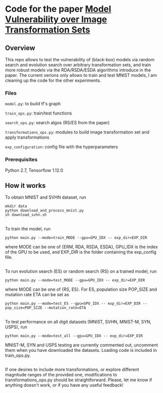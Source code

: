 # Code for the paper [Model Vulnerability over Image Transformation Sets](https://github.com/ricvolpi/domain-shift-robustness)

## Overview

This repo allows to test the vulnerability of (black-box) models via random search and evolution search over arbitrary transformation sets, and train more robust models via the RDA/RSDA/ESDA algorithms introduce in the paper. The current verions only allows to train and test MNIST models, I am cleaning up the code for the other experiments.

### Files

``model.py``: to build tf's graph

``train_ops.py``: train/test functions

``search_ops.py``: search algos (RS/ES from the paper)

``transformations_ops.py``: modules to build image transformation set and apply transformations

``exp_configuration``: config file with the hyperparameters

### Prerequisites

Python 2.7, Tensorflow 1.12.0

## How it works

To obtain MNIST and SVHN dataset, run

```
mkdir data
python download_and_process_mnist.py
sh download_svhn.sh
```
##
To train the model, run

```
python main.py --mode=train_MODE --gpu=GPU_IDX -- exp_dir=EXP_DIR
```
where MODE can be one of {ERM, RDA, RSDA, ESDA}, GPU_IDX is the index of the GPU to be used, and EXP_DIR is the folder containing the exp_config file.

##
To run evolution search (ES) or random search (RS) on a trained model, run

```
python main.py --mode=test_MODE --gpu=GPU_IDX -- exp_dir=EXP_DIR
```
where MODE can be one of {RS, ES}. For ES, population size POP_SIZE and mutation rate ETA can be set as
 
```
python main.py --mode=test_ES --gpu=GPU_IDX -- exp_dir=EXP_DIR --pop_size=POP_SIZE --mutation_rate=ETA
```

##
To test performance on all digit datasets (MNIST, SVHN, MNIST-M, SYN, USPS), run

```
python main.py --mode=test_all --gpu=GPU_IDX -- exp_dir=EXP_DIR
```
MNIST-M, SYN and USPS testing are currently commented out, uncomment them when you have downloaded the datasets. Loading code is included in train_ops.py.

##

If one desires to include more transformations, or explore different magnitude ranges of the provided one, modifications to transformations_ops.py should be straightforward. Please, let me know if anything doesn't work, or if you have any useful feedback! 




 
